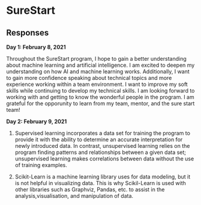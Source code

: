 # SureStart

## Responses
**Day 1: February 8, 2021**

Throughout the SureStart program, I hope to gain a better understanding about machine learning and artificial intelligence. I am excited to deepen my understanding on how AI and machine learning works. Additionally, I want to gain more confidence speaking about technical topics and more experience working within a team environment. I want to improve my soft skills while continuing to develop my technical skills. I am looking forward to working with and getting to know the wonderful people in the program. I am grateful for the opporunity to learn from my team, mentor, and the sure start team!

**Day 2: February 9, 2021**
1. Supervised learning incorporates a data set for training the program to provide it with the ability to determine an accurate interpretation for newly introduced data. In contrast, unsupervised learning relies on the program finding patterns and relationships between a given data set; unsupervised learning makes correlations between data without the use of training examples.

2. Scikit-Learn is a machine learning library uses for data modeling, but it is not helpful in visualizing data. This is why Scikil-Learn is used with other libraries such as Graphviz, Pandas, etc. to assist in the analysis,visualisation, and manipulation of data.
